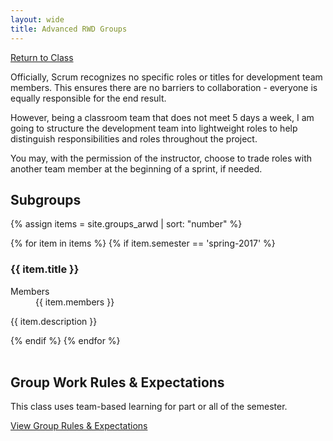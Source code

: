 ```yaml
---
layout: wide
title: Advanced RWD Groups
---
```


<a href="/advanced" class="button small">Return to Class</a>

Officially, Scrum recognizes no specific roles or titles for development team members.  This ensures there are no barriers to collaboration - everyone is equally responsible for the end result.  

However, being a classroom team that does not meet 5 days a week, I am going to structure the development team into lightweight roles to help distinguish responsibilities and roles throughout the project.  

You may, with the permission of the instructor, choose to trade roles with another team member at the beginning of a sprint, if needed.  


## Subgroups ##

{% assign items = site.groups_arwd | sort: "number" %}

<section>
{% for item in items %}
	{% if item.semester == 'spring-2017' %}
		<h3>{{ item.title }}</h3>
		<dl>
		<dt>Members</dt>
		<dd>{{ item.members }}</dd>
		</dl>
		<p>{{ item.description }}</p>
	{% endif %}
{% endfor %}
</section>
<br/>

<h2>Group Work Rules & Expectations</h2>

<p>This class uses team-based learning for part or all of the semester.</p>

<a href="policies" class="button small">View Group Rules & Expectations</a>
